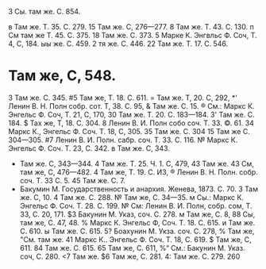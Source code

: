 3 Сы. там же. С. 854.

в Там же. Т. 35. С. 279.
15 Там же. С, 276—277.
8 Там же. Т. 43. С. 130.
п См там же Т. 45. С. 375.
18 Там же. С. 373.
5 Марке К. Энгвльс Ф. Соч, Т. 4, С, 184.
ыы же. С. 459.
2 тя же. С. 446.
22 Там же. Т. 17. С. 546.
# Там же, С, 548.
3 Там же. С. 345.
#5 Там же, Т. 18. С. 611.
= Там же. Т, 20. С, 292,
*' Ленин В. Н. Полн собр. сот. Т, 38. С. 95,
& Там же. С. 15.
® См.: Маркс К. Энгельс Ф. Соч, Т. 21, С, 170,
30 Там же. Т. 20. С. 183—184.
3' Там же. С. 184.
$ Тах же, Т, 18. С. 304.
8 Ленин В. И. Полн собо соч. Т. 33. ©. 61.
34 Маркс К., Энгельс Ф. Соч. Т. 18, С, 305.
35 Там же. С. 304
15 Там же С. 304—305.
#7 Ленин В. И. Полн. сабр. соч. Т. 33. С. 116.
№ Маркс К. Энгельс Ф. Соч. Т. 23, С. 342.
в Там же. С, 343.
* Там же. С, 343—344.
4 Там же. Т. 25. Ч. 1. С, 479,
43 Там же.
43 См, там же, С, 476—482.
4 Там же, Т. 19. С. ИЗ,
® Ленин В. Н. Полн. собр. соч. Т. 33 С. 5.
45 Там же. С. 7.
* Бакумин М. Государственность и анархия. Женева, 1873. С. 70.
3 Там же. С, 10.
4 Там же. С. 288.
№ Там же, С. 34—35.
м Сы.: Маркс К. Энгельс Ф. Соч. Т. 28. С. 199.
№ См: Ленин В. И. Полн, собр. сом, Т. 33, С. 20, 171.
$3 Бакунин М. Указ, соч. С. 278.
м Там же, С. 8,
88 Сы, там же, С. 47, 48.
% Маркс К. Энгельс Ф, Соч. Т. 18. С. 615.
и Там же. С. 610.
ы Там же. С. 615.
5? Боахунин М. Укза. соч. С. 278,
% Там же,
"См. там же.
41 Маркс К.. Энгельс Ф. Соч. Т. 18, С. 619.
$ Там же, С, 611.
84 Там же. С. 615.
65 Там же, С. 611,
%“ См.: Бакунин М. Указ. соч, С. 280.
<7 Там же.
$6 Там же, С. 281.
4: Там же. С. 279.
260
